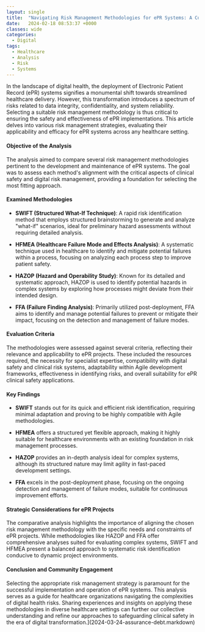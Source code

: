 ```yaml
---
layout: single
title:  "Navigating Risk Management Methodologies for ePR Systems: A Comparative Analysis"
date:   2024-02-18 08:53:37 +0000
classes: wide
categories:
  - Digital
tags:
  - Healthcare
  - Analysis
  - Risk
  - Systems
---
```

In the landscape of digital health, the deployment of Electronic Patient Record (ePR) systems signifies a monumental shift towards streamlined healthcare delivery. However, this transformation introduces a spectrum of risks related to data integrity, confidentiality, and system reliability. Selecting a suitable risk management methodology is thus critical to ensuring the safety and effectiveness of ePR implementations. This article delves into various risk management strategies, evaluating their applicability and efficacy for ePR systems across any healthcare setting.

#### Objective of the Analysis

The analysis aimed to compare several risk management methodologies pertinent to the development and maintenance of ePR systems. The goal was to assess each method's alignment with the critical aspects of clinical safety and digital risk management, providing a foundation for selecting the most fitting approach.

#### Examined Methodologies

- **SWIFT (Structured What-If Technique)**: A rapid risk identification method that employs structured brainstorming to generate and analyze "what-if" scenarios, ideal for preliminary hazard assessments without requiring detailed analysis.
  
- **HFMEA (Healthcare Failure Mode and Effects Analysis)**: A systematic technique used in healthcare to identify and mitigate potential failures within a process, focusing on analyzing each process step to improve patient safety.

- **HAZOP (Hazard and Operability Study)**: Known for its detailed and systematic approach, HAZOP is used to identify potential hazards in complex systems by exploring how processes might deviate from their intended design.

- **FFA (Failure Finding Analysis)**: Primarily utilized post-deployment, FFA aims to identify and manage potential failures to prevent or mitigate their impact, focusing on the detection and management of failure modes.

#### Evaluation Criteria

The methodologies were assessed against several criteria, reflecting their relevance and applicability to ePR projects. These included the resources required, the necessity for specialist expertise, compatibility with digital safety and clinical risk systems, adaptability within Agile development frameworks, effectiveness in identifying risks, and overall suitability for ePR clinical safety applications.

#### Key Findings

- **SWIFT** stands out for its quick and efficient risk identification, requiring minimal adaptation and proving to be highly compatible with Agile methodologies.

- **HFMEA** offers a structured yet flexible approach, making it highly suitable for healthcare environments with an existing foundation in risk management processes.

- **HAZOP** provides an in-depth analysis ideal for complex systems, although its structured nature may limit agility in fast-paced development settings.

- **FFA** excels in the post-deployment phase, focusing on the ongoing detection and management of failure modes, suitable for continuous improvement efforts.

#### Strategic Considerations for ePR Projects

The comparative analysis highlights the importance of aligning the chosen risk management methodology with the specific needs and constraints of ePR projects. While methodologies like HAZOP and FFA offer comprehensive analyses suited for evaluating complex systems, SWIFT and HFMEA present a balanced approach to systematic risk identification conducive to dynamic project environments.

#### Conclusion and Community Engagement

Selecting the appropriate risk management strategy is paramount for the successful implementation and operation of ePR systems. This analysis serves as a guide for healthcare organizations navigating the complexities of digital health risks. Sharing experiences and insights on applying these methodologies in diverse healthcare settings can further our collective understanding and refine our approaches to safeguarding clinical safety in the era of digital transformation.](2024-03-24-assurance-debt.markdown)